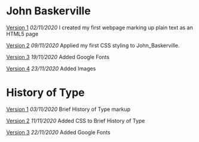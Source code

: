 John Baskerville
================
[Version 1](https://laurengilmoreixd.github.io/john_baskerville/baskerville_01.html)
*02/11/2020*
I created my first webpage marking up plain text as an HTML5 page

[Version 2](https://laurengilmoreixd.github.io/john_baskerville/john_baskerville_02)
*09/11/2020*
Applied my first CSS styling to John_Baskerville.

[Version 3](https://laurengilmoreixd.github.io/john_baskerville/baskerville_03.html)
*19/11/2020* Added Google Fonts

[Version 4](https://laurengilmoreixd.github.io/john_baskerville/baskerville_04.html)
*23/11/2020* Added Images











History of Type
===============
[Version 1](https://laurengilmoreixd.github.io/john_baskerville/brief_history_of_type01)
*03/11/2020* Brief History of Type markup

[Version 2](https://laurengilmoreixd.github.io/john_baskerville/brief_history_of_type02.html)
*11/11/2020* Added CSS to Brief History of Type

[Version 3](https://laurengilmoreixd.github.io/john_baskerville/brief_history_of_type03.html)
*22/11/2020* Added Google Fonts